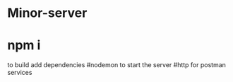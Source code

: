 # Minor-server
# npm i
to build add dependencies
#nodemon
to start the server
#http 
for postman services
